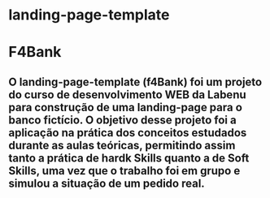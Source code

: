 # landing-page-template
# F4Bank
## O landing-page-template (f4Bank) foi um projeto do curso de desenvolvimento WEB da Labenu para construção de uma landing-page para o banco fictício. O objetivo desse projeto foi a aplicação na prática dos conceitos estudados durante as aulas teóricas, permitindo assim tanto a prática de hardk Skills quanto a de Soft Skills, uma vez que o trabalho foi em grupo e simulou a situação de um pedido real.

